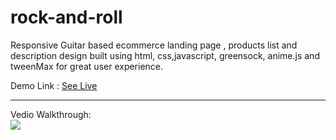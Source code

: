 # rock-and-roll
Responsive Guitar based ecommerce landing page , products list and description design built using html, css,javascript, greensock, anime.js and tweenMax for great user experience.

Demo Link : [See Live](https://rockandroll.netlify.com)

***

Vedio Walkthrough:
</br>
![](https://github.com/taneajoshi/rock-and-roll/blob/master/rock.gif)

